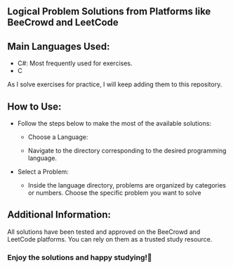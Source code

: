﻿## Logical Problem Solutions from Platforms like BeeCrowd and LeetCode

## Main Languages Used:

- C#: Most frequently used for exercises.
- C

As I solve exercises for practice, I will keep adding them to this repository.

## How to Use:

- Follow the steps below to make the most of the available solutions:

   - Choose a Language:

    - Navigate to the directory corresponding to the desired programming language.
- Select a Problem:

    - Inside the language directory, problems are organized by categories or numbers. Choose the specific problem you want to solve

## Additional Information:
All solutions have been tested and approved on the BeeCrowd and LeetCode platforms. You can rely on them as a trusted study resource.

### Enjoy the solutions and happy studying!🚀
